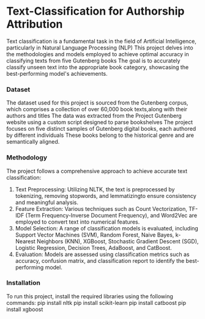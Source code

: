 # Text-Classification for Authorship Attribution
Text classification is a fundamental task in the field of Artificial Intelligence, particularly in Natural Language Processing (NLP)
This project delves into the methodologies and models employed to achieve optimal accuracy in classifying texts from five Gutenberg books 
The goal is to accurately classify unseen text into the appropriate book category, showcasing the best-performing model's achievements.
### Dataset
The dataset used for this project is sourced from the Gutenberg corpus, which comprises a collection of over 60,000 book texts,along with their authors and titles
The data was extracted from the Project Gutenberg website using a custom script designed to parse bookshelves
The project focuses on five distinct samples of Gutenberg digital books, each authored by different individuals
These books belong to the historical genre and are semantically aligned.
### Methodology
The project follows a comprehensive approach to achieve accurate text classification:
1.	Text Preprocessing: Utilizing NLTK, the text is preprocessed by tokenizing, removing stopwords, and lemmatizingto ensure consistency and meaningful analysis.
2.	Feature Extraction: Various techniques such as Count Vectorization, TF-IDF (Term Frequency-Inverse Document Frequency), and Word2Vec are employed to convert text into numerical features.
3.	Model Selection: A range of classification models is evaluated, including Support Vector Machines (SVM), Random Forest, Naive Bayes, k-Nearest Neighbors (KNN), XGBoost, Stochastic Gradient Descent (SGD), Logistic Regression, Decision Trees, AdaBoost, and CatBoost.
4.	Evaluation: Models are assessed using classification metrics such as accuracy, confusion matrix, and classification report to identify the best-performing model.
### Installation
To run this project, install the required libraries using the following commands:
pip install nltk
pip install scikit-learn
pip install catboost
pip install xgboost

